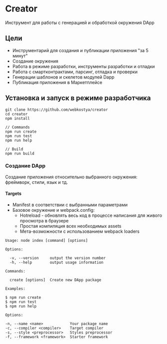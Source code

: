# Creator
Инструмент для работы с генерацией и обработкой окружения DApp

## Цели
- Инструментарий для создания и публикации приложения "за 5 минут"
- Создание окружения
- Работа в режиме разработки, инструменты разработки и отладки
- Работа с смартконтрактами, парсинг, отладка и проверки
- Генерации шаблонов и скелетов модулей Dapp
- Публикация приложения в Маркетплейсе

## Установка и запуск в режиме разработчика
```
git clone https://github.com/webkostya/creator
cd creator
npm install

// Commands
npm run create
npm run test
npm run help

// Build
npm run build
```

### Создание DApp
Создание приложения относительно выбранного окружения: фреймворк, стили, язык и тд.

#### Targets
- Manifest в соответствии с выбранными параметрами
- Базовое окружение и webpack.config:
    - Hotreload - обновлять весь код в процессе написания для живого просмотра в браузере
    - Простая компиляция всех необходимых assets
    - Мета-возможности с использованием webpack loaders

```
Usage: node index [command] [options]

Options:

  -v, --version     output the version number
  -h, --help        output usage information

Commands:

  create [options]  Create new DApp package

Examples:

$ npm run create
$ npm run test
$ npm run help

Options:

-n, --name <name>            Your package name
-c, --compiler <compiler>    Target compiler
-s, --style <preprocessor>   Styles preprocessor
-f, --framework <framework>  Starter framework